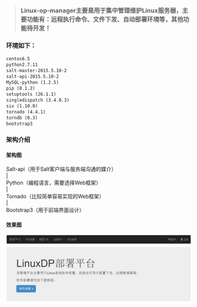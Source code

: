 > ### Linux-op-manager主要是用于集中管理维护Linux服务器，主要功能有：远程执行命令、文件下发、自动部署环境等，其他功能待开发！
### 环境如下：
```
centos6.5
python2.7.11
salt-master-2015.5.10-2
salt-api-2015.5.10-2
MySQL-python (1.2.5)
pip (8.1.2)
setuptools (26.1.1)
singledispatch (3.4.0.3)
six (1.10.0)
tornado (4.4.1)
torndb (0.3)
bootstrap3
```
### 架构介绍
#### 架构图
Salt-api（用于Salt客户端与服务端沟通的媒介）  
      |  
Python（编程语言，需要选择Web框架）  
      |  
Tornado（比较简单容易实现的Web框架）  
      |  
Bootstrap3（用于前端界面设计）  

#### 效果图
![image](https://github.com/minminmsn/linux-op-manager/blob/master/static/linux-op-manager.jpg)
